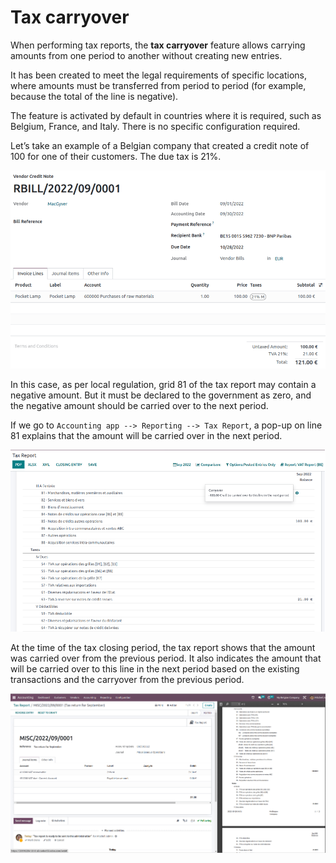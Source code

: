 # Tax carryover

When performing tax reports, the **tax carryover** feature allows
carrying amounts from one period to another without creating new
entries.

It has been created to meet the legal requirements of specific
locations, where amounts must be transferred from period to period (for
example, because the total of the line is negative).

The feature is activated by default in countries where it is required,
such as Belgium, France, and Italy. There is no specific configuration
required.

Let’s take an example of a Belgian company that created a credit note of
100 for one of their customers. The due tax is 21%.

<img src="tax_carryover/belgian-example.png" class="align-center"
alt="Illustration with a credit note" />

In this case, as per local regulation, grid 81 of the tax report may
contain a negative amount. But it must be declared to the government as
zero, and the negative amount should be carried over to the next period.

If we go to `Accounting app --> Reporting --> Tax Report`, a pop-up on
line 81 explains that the amount will be carried over in the next
period.

<img src="tax_carryover/pop-up.png" class="align-center"
alt="pop-up message stating the amount will be carried over to the next period" />

At the time of the tax closing period, the tax report shows that the
amount was carried over from the previous period. It also indicates the
amount that will be carried over to this line in the next period based
on the existing transactions and the carryover from the previous period.

<img src="tax_carryover/tax-return.png" class="align-center"
alt="Illustration of the tax return" />
